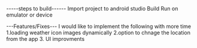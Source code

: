 -----steps to build------
Import project to android studio
Build 
Run on emulator or device

---Features/Fixes---
I would like to implement the following with more time
1.loading weather icon images dynamically
2.option to chnage the location from the app
3. UI improvments
